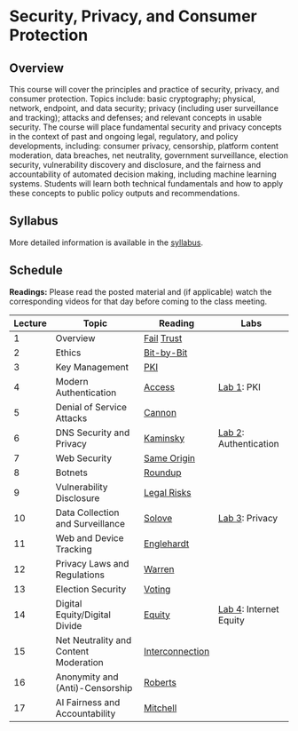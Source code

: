# Security, Privacy, and Consumer Protection

## Overview

This course will cover the principles and practice of security, privacy,
and consumer protection. Topics include: basic cryptography; physical,
network, endpoint, and data security; privacy (including user
surveillance and tracking); attacks and defenses; and relevant concepts
in usable security. The course will place fundamental security and
privacy concepts in the context of past and ongoing legal, regulatory,
and policy developments, including: consumer privacy, censorship,
platform content moderation, data breaches, net neutrality, government
surveillance, election security, vulnerability discovery and disclosure,
and the fairness and accountability of automated decision making,
including machine learning systems. Students will learn both technical
fundamentals and how to apply these concepts to public policy outputs
and recommendations.

## Syllabus

More detailed information is available in the [syllabus](syllabus.md).

## Schedule

**Readings:** Please read the posted material and
(if applicable) watch the corresponding videos for that day before coming to the class
meeting.

| Lecture | Topic                                  | Reading                                                                                | Labs                                            |
|---------|----------------------------------------|----------------------------------------------------------------------------------------|-------------------------------------------------|
| 1       | Overview                               | [Fail](readings/01-why-cryptosystems-fail.pdf) [Trust](readings/01-trusting-trust.pdf) |                                                 |
| 2       | Ethics                                 | [Bit-by-Bit](readings/02-bit-by-bit.pdf)                                               |                                                 |
| 3       | Key Management                         | [PKI](readings/03-bellovin-pki.pdf)                                                    |                                                 |
| 4       | Modern Authentication                  | [Access](readings/04-oauth.pdf)                                                                                 | [Lab 1](assignments/pki.md): PKI                |
| 5       | Denial of Service Attacks              | [Cannon](readings/05-paxson-cannon.pdf)                                                |                                                 |
| 6       | DNS Security and Privacy               | [Kaminsky](readings/06-kaminsky.pdf)                                                   | [Lab 2](assignments/api.md): Authentication     |
| 7       | Web Security                           | [Same Origin](readings/07-same-origin.pdf)                                             |                                                 |
| 8       | Botnets                                | [Roundup](readings/08-cooke-botnets.pdf)                                               |                                                 |
| 9       | Vulnerability Disclosure | [Legal Risks](readings/09-vulnerability.pdf)                                           |                                                 |
| 10      | Data Collection and Surveillance       | [Solove](readings/10-privacy.pdf)                                                                                       | [Lab 3](assignments/privacy.md): Privacy        |
| 11      | Web and Device Tracking                | [Englehardt](readings/11-tracking.pdf)                                                 |                                                 |
| 12      | Privacy Laws and Regulations           | [Warren](readings/12-warren.pdf)                                                       |                                                 |
| 13      | Election Security                      | [Voting](readings/13-voting.pdf)                                                       |                                                 |
| 14      | Digital Equity/Digital Divide          | [Equity](readings/14-equity.pdf)                                                       | [Lab 4](assignments/access.md): Internet Equity |
| 15      | Net Neutrality and Content Moderation  | [Interconnection](readings/15-interconnection.pdf)                                     |                                                 |
| 16      | Anonymity and (Anti)-Censorship        | [Roberts](readings/16-censorship.pdf)                                                  |                                                 |
| 17      | AI Fairness and Accountability         | [Mitchell](readings/17-ml-fairness.pdf)                                                |                                                 |

